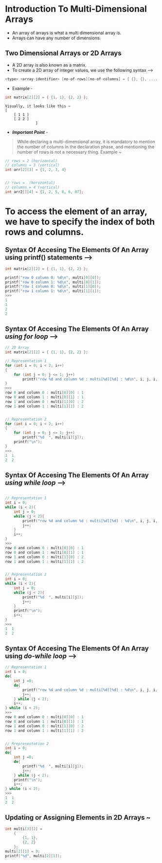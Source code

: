# Introduction To Multi-Dimensional Arrays
* An array of arrays is what a multi dimensional array is.
* Arrays can have any number of dimensions.

## Two Dimensional Arrays or 2D Arrays  
* A 2D array is also known as a matrix.
* To create a 2D array of integer values, we use the following syntax -->
```c
<type> <array-identifier> [no-of-rows][no-of-columns] = { {}, {}, ......, {} }
```
* Example -
```c
int matrix[2][2] = { {1, 1}, {2, 2} };
```

    Visually, it looks like this ~ 
    [
        [ 1 1 ]
        [ 2 2 ] 
                  ]

* __*Important Point*__ - 
> While declaring a multi-dimensional array, it is mandatory to mention the number of columns in the declaration phase, and mentioning the number of rows is not a necessary thing.
 Example ~
```c
// rows = 2 (horizontal)
// columns = 3 (vertical)
int arr[2][3] = {1, 2, 3, 4}


// rows =  (horizontal)
// columns = 4 (vertical)
int arr2[][4] = {1, 2, 5, 8, 6, 87};
```

# To access the element of an array, we have to specify the index of both rows and columns.

## Syntax Of Accesing The Elements Of An Array using printf() statements -->
```c
int matrix[2][2] = { {1, 1}, {2, 2} };

printf("row 0 column 0: %d\n", multi[0][0]);
printf("row 0 column 1: %d\n", multi[0][1]);
printf("row 1 column 0: %d\n", multi[1][0]);
printf("row 1 column 1: %d\n", multi[1][1]);
>>>
1
1
2
2
```

## Syntax Of Accesing The Elements Of An Array *using for loop* -->
```c
// 2D Array
int matrix[2][2] = { {1, 1}, {2, 2} };

// Representation 1
for (int i = 0; i < 2; i++)
{
    for (int j = 0; j <= 1; j++)
        printf("row %d and column %d : multi[%d][%d] : %d\n", i, j, i, j, multi[i][j]);
}
>>> 
row 0 and column 0 : multi[0][0] : 1
row 0 and column 1 : multi[0][1] : 1
row 1 and column 0 : multi[1][0] : 2
row 1 and column 1 : multi[1][1] : 2


// Representation 2
for (int i = 0; i < 2; i++)
{
    for (int j = 0; j <= 1; j++)
        printf("%d  ", multi[i][j]);
    printf("\n");
}
>>> 
1  1
2  2
```


## Syntax Of Accesing The Elements Of An Array *using while loop* -->

```c

// Representation 1
int i = 0;
while (i < 2){
    int j = 0;
    while (j < 2){
        printf("row %d and column %d : multi[%d][%d] : %d\n", i, j, i, j, multi[i][j]);
        j++;
    }
    i++;
}
>>>
row 0 and column 0 : multi[0][0] : 1
row 0 and column 1 : multi[0][1] : 1
row 1 and column 0 : multi[1][0] : 2
row 1 and column 1 : multi[1][1] : 2


// Representation 2
int i = 0;
while (i < 2){
    int j = 0;
    while (j < 2){
        printf("%d  ", multi[i][j]);
        j++;
    }
    printf("\n");
    i++;
}
>>>
1  1
2  2
```


## Syntax Of Accesing The Elements Of An Array using *do-while loop* -->

```c
// Representation 1
int i = 0;
do{
    int j =0;
    do{
        printf("row %d and column %d : multi[%d][%d] : %d\n", i, j, i, j, multi[i][j]);
        j++;
    } while (j < 2);
    i++;
} while (i < 2);
>>>
row 0 and column 0 : multi[0][0] : 1
row 0 and column 1 : multi[0][1] : 1
row 1 and column 0 : multi[1][0] : 2
row 1 and column 1 : multi[1][1] : 2


// Rrepresentation 2
int i = 0;
do{
    int j =0;
    do{
        printf("%d  ", multi[i][j]);
        j++;
    } while (j < 2);
    printf("\n");
    i++;
} while (i < 2);
>>>
1  1
2  2
```

## Updating or Assigning Elements in 2D Arrays ~

```c
int multi[3][2] =
    {
        {1, 1},
        {2, 2}
    };
multi[2][1] = 3;
printf("%d", multi[2][1]);

```
